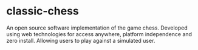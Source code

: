 classic-chess
=============

An open source software implementation of the game chess.
Developed using web technologies for access anywhere, platform independence and zero install.
Allowing users to play against a simulated user.
